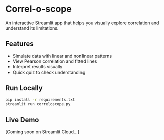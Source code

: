# Correl-o-scope

An interactive Streamlit app that helps you visually explore correlation and understand its limitations.

## Features
- Simulate data with linear and nonlinear patterns
- View Pearson correlation and fitted lines
- Interpret results visually
- Quick quiz to check understanding

## Run Locally
```bash
pip install -r requirements.txt
streamlit run correloscope.py
```

## Live Demo
[Coming soon on Streamlit Cloud...]
